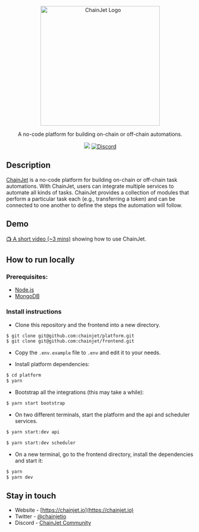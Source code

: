<p align="center">
  <a href="https://chainjet.io" target="blank"><img src="https://chainjet.io/logo.svg" width="320" alt="ChainJet Logo" /></a>
</p>
  
<p align="center">A no-code platform for building on-chain or off-chain automations.</p>
<p align="center">
  <a href="https://twitter.com/chainjetio"><img src="https://img.shields.io/twitter/follow/chainjetio.svg?style=social&label=Follow"></a>
  <a href="https://discord.gg/QFnSwqj9YH" target="_blank"><img src="https://img.shields.io/badge/discord-online-brightgreen.svg" alt="Discord"/></a>
</p>

## Description

[ChainJet](https://chainjet.io) is a no-code platform for building on-chain or off-chain task automations. With ChainJet, users can integrate multiple services to automate all kinds of tasks.
ChainJet provides a collection of modules that perform a particular task each (e.g., transferring a token) and can be connected to one another to define the steps the automation will follow.

## Demo

[:tv: A short video (~3 mins)](https://www.youtube.com/watch?v=zCaqp2JnFA0) showing how to use ChainJet.

## How to run locally

### Prerequisites:

- [Node.js](https://nodejs.org)
- [MongoDB](https://www.mongodb.com)

### Install instructions

* Clone this repository and the frontend into a new directory.

```bash
$ git clone git@github.com:chainjet/platform.git
$ git clone git@github.com:chainjet/frontend.git
```

* Copy the `.env.example` file to `.env` and edit it to your needs.

* Install platform dependencies:

```bash
$ cd platform
$ yarn
```

* Bootstrap all the integrations (this may take a while):

```bash
$ yarn start bootstrap
```

* On two different terminals, start the platform and the api and scheduler services.

```bash
$ yarn start:dev api
```

```bash
$ yarn start:dev scheduler
```

* On a new terminal, go to the frontend directory, install the dependencies and start it:

```bash
$ yarn
$ yarn dev
```

## Stay in touch

- Website - [https://chainjet.io](https://chainjet.io)
- Twitter - [@chainjetio](https://twitter.com/chainjetio)
- Discord - [ChainJet Community](https://discord.gg/QFnSwqj9YH)
